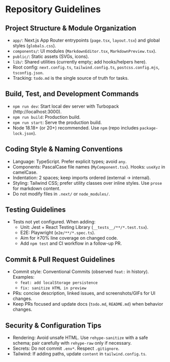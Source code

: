 # Repository Guidelines

## Project Structure & Module Organization

- `app/`: Next.js App Router entrypoints (`page.tsx`, `layout.tsx`) and global styles (`globals.css`).
- `components/`: UI modules (`MarkdownEditor.tsx`, `MarkdownPreview.tsx`).
- `public/`: Static assets (SVGs, icons).
- `lib/`: Shared utilities (currently empty; add hooks/helpers here).
- Root config: `next.config.ts`, `tailwind.config.ts`, `postcss.config.mjs`, `tsconfig.json`.
- Tracking: `todo.md` is the single source of truth for tasks.

## Build, Test, and Development Commands

- `npm run dev`: Start local dev server with Turbopack (http://localhost:3000).
- `npm run build`: Production build.
- `npm run start`: Serve the production build.
- Node 18.18+ (or 20+) recommended. Use `npm` (repo includes `package-lock.json`).

## Coding Style & Naming Conventions

- Language: TypeScript. Prefer explicit types; avoid `any`.
- Components: PascalCase file names (`MyComponent.tsx`). Hooks: `useXyz` in camelCase.
- Indentation: 2 spaces; keep imports ordered (external → internal).
- Styling: Tailwind CSS; prefer utility classes over inline styles. Use `prose` for markdown content.
- Do not modify files in `.next/` or `node_modules/`.

## Testing Guidelines

- Tests not yet configured. When adding:
  - Unit: Jest + React Testing Library (`__tests__/**/*.test.tsx`).
  - E2E: Playwright (`e2e/**/*.spec.ts`).
  - Aim for ≥70% line coverage on changed code.
  - Add `npm test` and CI workflow in a follow-up PR.

## Commit & Pull Request Guidelines

- Commit style: Conventional Commits (observed `feat:` in history). Examples:
  - `feat: add localStorage persistence`
  - `fix: sanitize HTML in preview`
- PRs: concise description, linked issues, and screenshots/GIFs for UI changes.
- Keep PRs focused and update docs (`todo.md`, `README.md`) when behavior changes.

## Security & Configuration Tips

- Rendering: Avoid unsafe HTML. Use `rehype-sanitize` with a safe schema; pair carefully with `rehype-raw` only if necessary.
- Secrets: Do not commit `.env*`. Respect `.gitignore`.
- Tailwind: If adding paths, update `content` in `tailwind.config.ts`.
